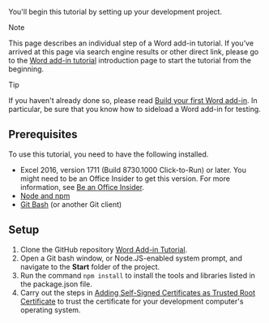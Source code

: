 You'll begin this tutorial by setting up your development project. 

> [!NOTE]
> This page describes an individual step of a Word add-in tutorial. If you’ve arrived at this page via search engine results or other direct link, please go to the [Word add-in tutorial](../tutorials/word-tutorial.yml) introduction page to start the tutorial from the beginning.

> [!TIP]
> If you haven't already done so, please read [Build your first Word add-in](../quickstarts/word-quickstart.md?tabs=visual-studio-code). In particular, be sure that you know how to sideload a Word add-in for testing.

## Prerequisites

To use this tutorial, you need to have the following installed. 

- Excel 2016, version 1711 (Build 8730.1000 Click-to-Run) or later. You might need to be an Office Insider to get this version. For more information, see [Be an Office Insider](https://products.office.com/en-us/office-insider?tab=tab-1).
- [Node and npm](https://nodejs.org/en/) 
- [Git Bash](https://git-scm.com/downloads) (or another Git client)

## Setup

1. Clone the GitHub repository [Word Add-in Tutorial](https://github.com/OfficeDev/Word-Add-in-Tutorial).
2. Open a Git bash window, or Node.JS-enabled system prompt, and navigate to the **Start** folder of the project.
3. Run the command `npm install` to install the tools and libraries listed in the package.json file. 
4. Carry out the steps in [Adding Self-Signed Certificates as Trusted Root Certificate](https://github.com/OfficeDev/generator-office/blob/master/src/docs/ssl.md) to trust the certificate for your development computer's operating system.

